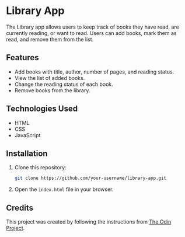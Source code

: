 # Library App

The Library app allows users to keep track of books they have read, are currently reading, or want to read. Users can add books, mark them as read, and remove them from the list.

## Features

- Add books with title, author, number of pages, and reading status.
- View the list of added books.
- Change the reading status of each book.
- Remove books from the library.

## Technologies Used

- HTML
- CSS
- JavaScript

## Installation

1. Clone this repository:
    ```bash
    git clone https://github.com/your-username/library-app.git
    ```
2. Open the `index.html` file in your browser.

## Credits

This project was created by following the instructions from [The Odin Project](https://www.theodinproject.com/).
